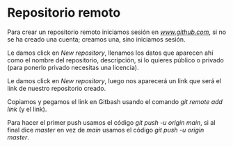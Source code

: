 # Repositorio remoto

Para crear un repositorio remoto iniciamos sesión en *www.github.com*, si no se ha creado una cuenta; creamos una, sino iniciamos
sesión.

Le damos click en *New repository*, llenamos los datos que aparecen ahí como el nombre del repositorio, descripción, si lo quieres
público o privado (para ponerlo privado necesitas una licencia).

Le damos click en *New repository*, luego nos aparecerá un link que será el link de nuestro repositorio creado.

Copiamos y pegamos el link en Gitbash usando el comando *git remote add link* (y el link).

Para hacer el primer push usamos el código *git push -u origin main*, si al final dice *master* en vez de *main*  usamos el 
código *git push -u origin master*.
